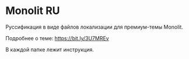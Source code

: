 # Monolit RU

Руссификация в виде файлов локализации для премиум-темы Monolit.

Подробнее о теме: https://bit.ly/3U7MREv

В каждой папке лежит инструкция.